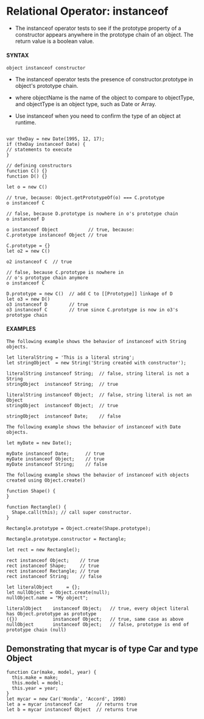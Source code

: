 # Relational Operator: instanceof

- The instanceof operator tests to see if the prototype property of a constructor appears anywhere in the prototype chain of an object. The return value is a boolean value.

#### **SYNTAX**

```
object instanceof constructor
```

- The instanceof operator tests the presence of constructor.prototype in object's prototype chain.

- where objectName is the name of the object to compare to objectType, and objectType is an object type, such as Date or Array.
- Use instanceof when you need to confirm the type of an object at runtime.

```

var theDay = new Date(1995, 12, 17);
if (theDay instanceof Date) {
// statements to execute
}
```

```
// defining constructors
function C() {}
function D() {}

let o = new C()

// true, because: Object.getPrototypeOf(o) === C.prototype
o instanceof C

// false, because D.prototype is nowhere in o's prototype chain
o instanceof D

o instanceof Object           // true, because:
C.prototype instanceof Object // true

C.prototype = {}
let o2 = new C()

o2 instanceof C  // true

// false, because C.prototype is nowhere in
// o's prototype chain anymore
o instanceof C

D.prototype = new C()  // add C to [[Prototype]] linkage of D
let o3 = new D()
o3 instanceof D        // true
o3 instanceof C        // true since C.prototype is now in o3's prototype chain
```

#### **EXAMPLES**

```
The following example shows the behavior of instanceof with String objects.

let literalString = 'This is a literal string';
let stringObject  = new String('String created with constructor');

literalString instanceof String;  // false, string literal is not a String
stringObject  instanceof String;  // true

literalString instanceof Object;  // false, string literal is not an Object
stringObject  instanceof Object;  // true

stringObject  instanceof Date;    // false
```

```
The following example shows the behavior of instanceof with Date objects.

let myDate = new Date();

myDate instanceof Date;      // true
myDate instanceof Object;    // true
myDate instanceof String;    // false
```

```
The following example shows the behavior of instanceof with objects created using Object.create()

function Shape() {
}

function Rectangle() {
  Shape.call(this); // call super constructor.
}

Rectangle.prototype = Object.create(Shape.prototype);

Rectangle.prototype.constructor = Rectangle;

let rect = new Rectangle();

rect instanceof Object;    // true
rect instanceof Shape;     // true
rect instanceof Rectangle; // true
rect instanceof String;    // false

let literalObject     = {};
let nullObject  = Object.create(null);
nullObject.name = "My object";

literalObject    instanceof Object;   // true, every object literal has Object.prototype as prototype
({})             instanceof Object;   // true, same case as above
nullObject       instanceof Object;   // false, prototype is end of prototype chain (null)
```

## Demonstrating that mycar is of type Car and type Object

```
function Car(make, model, year) {
  this.make = make;
  this.model = model;
  this.year = year;
}
let mycar = new Car('Honda', 'Accord', 1998)
let a = mycar instanceof Car     // returns true
let b = mycar instanceof Object  // returns true
```
